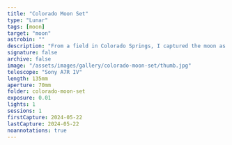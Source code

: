 ```yaml
---
title: "Colorado Moon Set"
type: "Lunar"
tags: [moon]
target: "moon"
astrobin: ""
description: "From a field in Colorado Springs, I captured the moon as it set to return as the Flower Moon. Goodnight, moon."
signature: false
archive: false
image: "/assets/images/gallery/colorado-moon-set/thumb.jpg"
telescope: "Sony A7R IV"
length: 135mm
aperture: 70mm
folder: colorado-moon-set
exposure: 0.01
lights: 1
sessions: 1
firstCapture: 2024-05-22
lastCapture: 2024-05-22
noannotations: true
---
```

